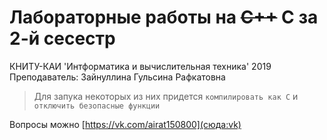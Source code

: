 # Лабораторные работы на ~~C++~~ C за 2-й сесестр
КНИТУ-КАИ 'Интформатика и вычислительная техника' 2019
Преподаватель: Зайнуллина Гульсина Рафкатовна


> Для запука некоторых из них придется `компилировать как С` и `отключить безопасные функции`


Вопросы можно [https://vk.com/airat150800](сюда:vk)
